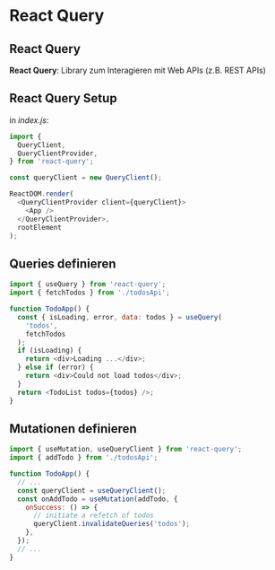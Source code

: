 # React Query

## React Query

**React Query**: Library zum Interagieren mit Web APIs (z.B. REST APIs)

## React Query Setup

in _index.js_:

```js
import {
  QueryClient,
  QueryClientProvider,
} from 'react-query';

const queryClient = new QueryClient();

ReactDOM.render(
  <QueryClientProvider client={queryClient}>
    <App />
  </QueryClientProvider>,
  rootElement
);
```

## Queries definieren

```js
import { useQuery } from 'react-query';
import { fetchTodos } from './todosApi';

function TodoApp() {
  const { isLoading, error, data: todos } = useQuery(
    'todos',
    fetchTodos
  );
  if (isLoading) {
    return <div>Loading ...</div>;
  } else if (error) {
    return <div>Could not load todos</div>;
  }
  return <TodoList todos={todos} />;
}
```

## Mutationen definieren

```js
import { useMutation, useQueryClient } from 'react-query';
import { addTodo } from './todosApi';

function TodoApp() {
  // ...
  const queryClient = useQueryClient();
  const onAddTodo = useMutation(addTodo, {
    onSuccess: () => {
      // initiate a refetch of todos
      queryClient.invalidateQueries('todos');
    },
  });
  // ...
}
```
